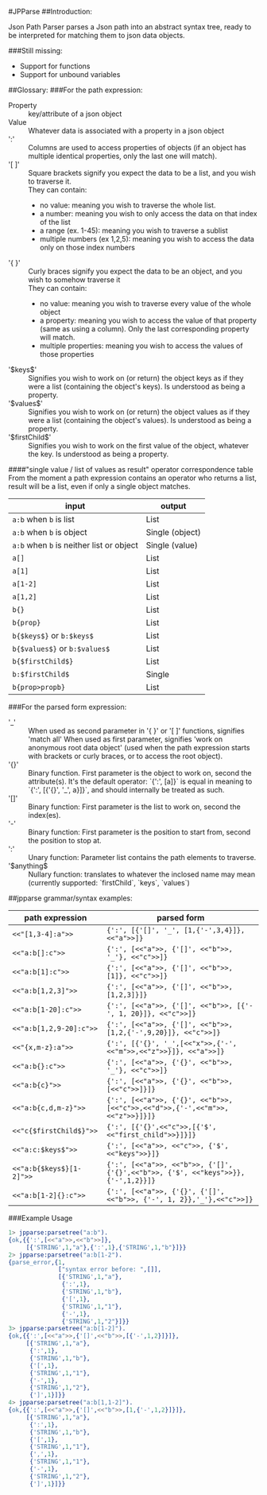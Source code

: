 #JPParse
##Introduction:


Json Path Parser parses a Json path into an abstract syntax tree, ready to be interpreted for matching them to json data objects.

###Still missing:

- Support for functions
- Support for unbound variables

##Glossary:
###For the path expression:

<dl>
<dt>Property</dt>
    <dd>key/attribute of a json object</dd>
<dt>Value</dt>
   <dd>Whatever data is associated with a property in a json object</dd>
<dt>':'</dt>
    <dd>Columns are used to access properties of objects (if an object has multiple identical properties, only the last one will match).</dd>
<dt>'[ ]'</dt>
    <dd>Square brackets signify you expect the data to be a list, and you wish to traverse it.<br>
    They can contain:
<ul>       
 <li>no value: meaning you wish to traverse the whole list.</li>
      <li>  a number: meaning you wish to only access the data on that index of the list</li>
       <li> a range (ex. 1-45): meaning you wish to traverse a sublist</li>
        <li>multiple numbers (ex 1,2,5): meaning you wish to access the data only on those index numbers</li></ul></dd>

<dt>'{ }'</dt>
    <dd>Curly braces signify you expect the data to be an object, and you wish to somehow traverse it<br>
    They can contain:
       <ul><li> no value: meaning you wish to traverse every value of the whole object</li>
        <li>a property: meaning you wish to access the value of that property (same as using a column). Only the last corresponding property will match.</li>
       <li> multiple properties: meaning you wish to access the values of those properties</li></ul></dd>

<dt>'$keys$'</dt>
   <dd> Signifies you wish to work on (or return) the object keys as if they were a list (containing the object's keys). Is understood as being a property.</dd>
   
<dt>'$values$'</dt>
   <dd> Signifies you wish to work on (or return) the object values as if they were a list (containing the object's values). Is understood as being a property.</dd>
   
<dt>'$firstChild$'</dt>
    <dd>Signifies you wish to work on the first value of the object, whatever the key. Is understood as being a property.</dd>
</dl>

####"single value / list of values as result" operator correspondence table
From the moment a path expression contains an operator who returns a list, result will be a list, even if only a single object matches.

input | output
--- | ---
`a:b` when `b` is list | List 
`a:b` when `b` is object | Single (object) 
`a:b` when `b` is neither list or object | Single (value) 
`a[]` | List 
`a[1]` | List 
`a[1-2]` | List 
`a[1,2]` | List 
`b{}` | List 
`b{prop}` | List 
`b{$keys$}` or `b:$keys$` | List
`b{$values$}` or `b:$values$` | List
`b{$firstChild$}` | List 
`b:$firstChild$` | Single 
`b{prop>propb}` | List 


###For the parsed form expression:
<dl>
<dt>'_'</dt>
<dd>    When used as second parameter in '{ }' or '[ ]' functions, signifies 'match all'
    When used as first parameter, signifies 'work on anonymous root data object' (used when the path expression starts with brackets or curly braces, or to access the root object).</dd>

<dt>'{}'</dt>
    <dd>Binary function. First parameter is the object to work on, second the attribute(s).
    It's the default operator: `{':', [a]}` is equal in meaning to `{':', [{'{}', '_', a}]}`, and should internally be treated as such.</dd>

<dt>'[]'</dt>
    <dd>Binary function: First parameter is the list to work on, second the index(es).</dd>

<dt>'-'</dt>
    <dd>Binary function: First parameter is the position to start from, second the position to stop at.</dd>

<dt>':'</dt>
    <dd>Unary function: Parameter list contains the path elements to traverse.</dd>

<dt>'$anything$</dt>
    <dd>Nullary function: translates to whatever the inclosed name may mean (currently supported: `firstChild`, `keys`, `values`)</dd>
       

##jpparse grammar/syntax examples:

path expression | parsed form
--- | ---
`<<"[1,3-4]:a">>` | `{':', [{'[]', '_', [1,{'-',3,4}]}, <<"a">>]}`
`<<"a:b[]:c">>` | `{':', [<<"a">>, {'[]', <<"b">>, '_'}, <<"c">>]}`
`<<"a:b[1]:c">>` | `{':', [<<"a">>, {'[]', <<"b">>, [1]}, <<"c">>]}`
`<<"a:b[1,2,3]">>` | `{':', [<<"a">>, {'[]', <<"b">>, [1,2,3]}]}`
`<<"a:b[1-20]:c">>` | `{':', [<<"a">>, {'[]', <<"b">>, [{'-', 1, 20}]}, <<"c">>]}`
`<<"a:b[1,2,9-20]:c">>` | `{':', [<<"a">>, {'[]', <<"b">>, [1,2,{'-',9,20}]}, <<"c">>]}`
`<<"{x,m-z}:a">>` | `{':', [{'{}', '_',[<<"x">>,{'-',<<"m">>,<<"z">>}]}, <<"a">>]}`
`<<"a:b{}:c">>` | `{':', [<<"a">>, {'{}', <<"b">>, '_'}, <<"c">>]}`
`<<"a:b{c}">>` | `{':', [<<"a">>, {'{}', <<"b">>, [<<"c">>]}]}`
`<<"a:b{c,d,m-z}">>` | `{':', [<<"a">>, {'{}', <<"b">>, [<<"c">>,<<"d">>,{'-',<<"m">>,<<"z">>}]}]}`
`<<"c{$firstChild$}">>` | `{':', [{'{}',<<"c">>,[{'$',<<"first_child">>}]}]}`
`<<"a:c:$keys$">>` | `{':', [<<"a">>, <<"c">>, {'$', <<"keys">>}]}`
`<<"a:b{$keys$}[1-2]">>` | `{':', [<<"a">>, <<"b">>, {'[]', {'{}',<<"b">>, {'$', <<"keys">>}}, {'-',1,2}}]}`
`<<"a:b[1-2]{}:c">>` | `{':', [<<"a">>, {'{}', {'[]', <<"b">>, {'-', 1, 2}},'_'},<<"c">>]}`


###Example Usage

```erlang
1> jpparse:parsetree("a:b").
{ok,{{':',[<<"a">>,<<"b">>]},
     [{'STRING',1,"a"},{':',1},{'STRING',1,"b"}]}}
2> jpparse:parsetree("a:b[1-2").
{parse_error,{1,
              ["syntax error before: ",[]],
              [{'STRING',1,"a"},
               {':',1},
               {'STRING',1,"b"},
               {'[',1},
               {'STRING',1,"1"},
               {'-',1},
               {'STRING',1,"2"}]}}
3> jpparse:parsetree("a:b[1-2]").
{ok,{{':',[<<"a">>,{'[]',<<"b">>,[{'-',1,2}]}]},
     [{'STRING',1,"a"},
      {':',1},
      {'STRING',1,"b"},
      {'[',1},
      {'STRING',1,"1"},
      {'-',1},
      {'STRING',1,"2"},
      {']',1}]}}
4> jpparse:parsetree("a:b[1,1-2]").
{ok,{{':',[<<"a">>,{'[]',<<"b">>,[1,{'-',1,2}]}]},
     [{'STRING',1,"a"},
      {':',1},
      {'STRING',1,"b"},
      {'[',1},
      {'STRING',1,"1"},
      {',',1},
      {'STRING',1,"1"},
      {'-',1},
      {'STRING',1,"2"},
      {']',1}]}}
```
